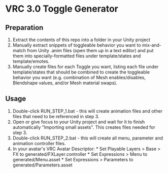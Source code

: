 
VRC 3.0 Toggle Generator
========================

Preparation
-----------

  1. Extract the contents of this repo into a folder in your Unity project
  2. Manually extract snippets of toggleable behavior you want to mix-and-match from Unity .anim files (open them up in a text editor) and put them into specially-formatted files under template/states and template/emotes.
  3. Manually create files for each Toggle you want, listing each file under template/states that should be combined to create the toggleable behavior you want (e.g. combination of Mesh enables/disables, Blendshape values, and/or Mesh material swaps).

Usage
-----

  1. Double-click RUN_STEP_1.bat - this will create animation files and other files that need to be referenced in step 3.
  2. Open or give focus to your Unity project and wait for it to finish automatically "Importing small assets". This creates files needed for step 3.
  3. Double-click RUN_STEP_2.bat - this will create all menu, parameter and animation controller files.
  4. In your avatar's VRC Avatar Descriptor:
    * Set Playable Layers > Base > FX to generated/FXLayer.controller
    * Set Expressions > Menu to generated/Menu.asset
    * Set Expressions > Parameters to generated/Parameters.asset
